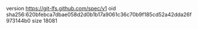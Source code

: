 version https://git-lfs.github.com/spec/v1
oid sha256:620bfebca7dbae058d2d0b1b17a9061c36c70b9f185cd52a42dda26f973144b0
size 18081
